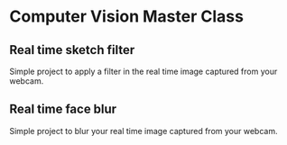 # Computer Vision Master Class

## Real time sketch filter
Simple project to apply a filter in the real time image captured from your webcam.

## Real time face blur
Simple project to blur your real time image captured from your webcam.
